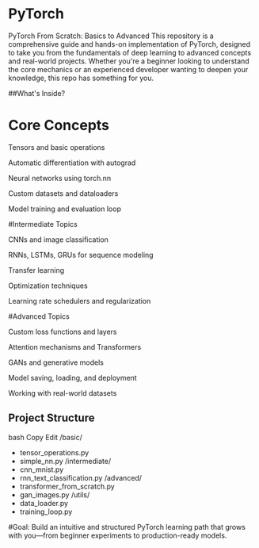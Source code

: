 # PyTorch
PyTorch From Scratch: Basics to Advanced 
This repository is a comprehensive guide and hands-on implementation of PyTorch, designed to take you from the fundamentals of deep learning to advanced concepts and real-world projects. Whether you're a beginner looking to understand the core mechanics or an experienced developer wanting to deepen your knowledge, this repo has something for you.

##What's Inside?
# Core Concepts

Tensors and basic operations

Automatic differentiation with autograd

Neural networks using torch.nn

Custom datasets and dataloaders

Model training and evaluation loop

#Intermediate Topics

CNNs and image classification

RNNs, LSTMs, GRUs for sequence modeling

Transfer learning

Optimization techniques

Learning rate schedulers and regularization

 #Advanced Topics

Custom loss functions and layers

Attention mechanisms and Transformers

GANs and generative models

Model saving, loading, and deployment

Working with real-world datasets

## Project Structure

bash
Copy
Edit
/basic/
  - tensor_operations.py
  - simple_nn.py
/intermediate/
  - cnn_mnist.py
  - rnn_text_classification.py
/advanced/
  - transformer_from_scratch.py
  - gan_images.py
/utils/
  - data_loader.py
  - training_loop.py


#Goal: 
        Build an intuitive and structured PyTorch learning path that grows with you—from beginner experiments to production-ready models.
